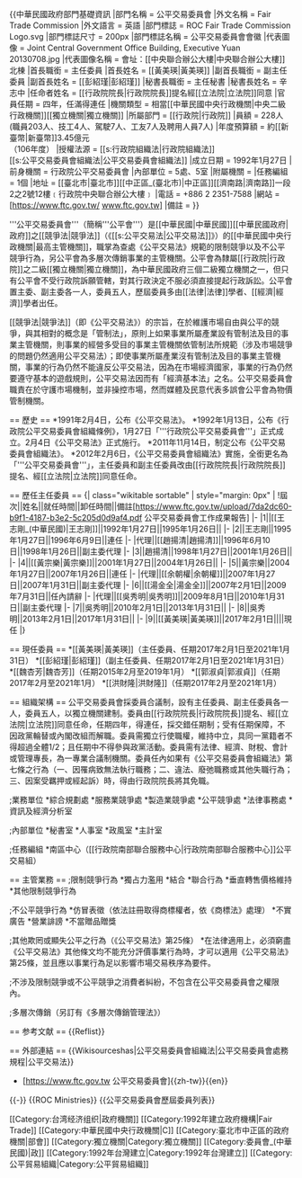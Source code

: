 {{中華民國政府部門基礎資訊
|部門名稱       = 公平交易委員會
|外文名稱       = Fair Trade Commission
|外文語言       = 英語
|部門標誌       = ROC Fair Trade Commission Logo.svg
|部門標誌尺寸   = 200px
|部門標誌名稱   = 公平交易委員會會徽
|代表圖像       = Joint Central Government Office Building, Executive Yuan 20130708.jpg
|代表圖像名稱   = 會址：[[中央聯合辦公大樓|中央聯合辦公大樓]]北棟
|首長職銜       = 主任委員
|首長姓名       = [[黃美瑛|黃美瑛]]
|副首長職銜     = 副主任委員
|副首長姓名     = [[彭紹瑾|彭紹瑾]]
|秘書長職銜     = 主任秘書
|秘書長姓名     = 辛志中
|任命者姓名     = [[行政院院長|行政院院長]]提名經[[立法院|立法院]]同意
|官員任期       = 四年，任滿得連任
|機關類型       = 相當[[中華民國中央行政機關|中央二級行政機關]][[獨立機關|獨立機關]]
|所屬部門       = [[行政院|行政院]]
|員額           = 228人(職員203人、技工4人、駕駛7人、工友7人及聘用人員7人)
|年度預算額     = 約[[新臺幣|新臺幣]]3.45億元<br>（106年度）
|授權法源       = [[s:行政院組織法|行政院組織法]]<br>[[s:公平交易委員會組織法|公平交易委員會組織法]]
|成立日期       = 1992年1月27日
|前身機關       = 行政院公平交易委員會
|內部單位       = 5處、5室
|附屬機關       = 
|任務編組       = 1個
|地址           = [[臺北市|臺北市]][[中正區_(臺北市)|中正區]][[濟南路|濟南路]]一段2之2號12樓﹝行政院中央聯合辦公大樓﹞
|電話           = +886 2 2351-7588
|網站           = [https://www.ftc.gov.tw/ www.ftc.gov.tw]
|備註           = 
}}

'''公平交易委員會'''（簡稱'''公平會'''）是[[中華民國|中華民國]][[中華民國政府|政府]]之[[競爭法|競爭法]]（《[[s:公平交易法|公平交易法]]》）的[[中華民國中央行政機關|最高主管機關]]，職掌為查處《公平交易法》規範的限制競爭以及不公平競爭行為，另公平會為多層次傳銷事業的主管機關。公平會為隸屬[[行政院|行政院]]之二級[[獨立機關|獨立機關]]，為中華民國政府三個二級獨立機關之一，但只有公平會不受行政院訴願管轄，對其行政決定不服必須直接提起行政訴訟。公平會置主委、副主委各一人，委員五人，歷屆委員多由[[法律|法律]]學者、[[經濟|經濟]]學者出任。

[[競爭法|競爭法]]（即《公平交易法》）的宗旨，在於維護市場自由與公平的競爭，與其相對的概念是「管制法」，原則上如果事業所屬產業設有管制法及目的事業主管機關，則事業的經營多受目的事業主管機關依管制法所規範（涉及市場競爭的問題仍然適用公平交易法）；即使事業所屬產業沒有管制法及目的事業主管機關，事業的行為仍然不能違反公平交易法，因為在市場經濟國家，事業的行為仍然要遵守基本的遊戲規則，公平交易法因而有「經濟基本法」之名。公平交易委員會職責在於守護市場機制，並非操控市場，然而媒體及民意代表多誤會公平會為物價管制機關。

== 歷史 ==
*1991年2月4日，公布《公平交易法》。
*1992年1月13日，公布《行政院公平交易委員會組織條例》，1月27日「'''行政院公平交易委員會'''」正式成立。2月4日《公平交易法》正式施行。
*2011年11月14日，制定公布《公平交易委員會組織法》。
*2012年2月6日，《公平交易委員會組織法》實施，全銜更名為「'''公平交易委員會'''」，主任委員和副主任委員改由[[行政院院長|行政院院長]]提名、經[[立法院|立法院]]同意任命。

== 歷任主任委員 ==
{| class="wikitable sortable" | style="margin: 0px" |
!屆次||姓名||就任時間||卸任時間||備註<ref>[https://www.ftc.gov.tw/upload/7da2dc60-b9f1-4187-b3e2-5c205d0d9af4.pdf 公平交易委員會工作成果報告]</ref>
|-
|1||[[王志剛_(中華民國)|王志剛]]||1992年1月27日||1995年1月26日||
|-
|2||王志剛||1995年1月27日||1996年6月9日||連任
|-
|代理||[[趙揚清|趙揚清]]||1996年6月10日||1998年1月26日||副主委代理
|-
|3||趙揚清||1998年1月27日||2001年1月26日||
|-
|4||[[黃宗樂|黃宗樂]]||2001年1月27日||2004年1月26日||
|-
|5||黃宗樂||2004年1月27日||2007年1月26日||連任
|-
|代理||[[余朝權|余朝權]]||2007年1月27日||2007年1月31日||副主委代理
|-
|6||[[湯金全|湯金全]]||2007年2月1日||2009年7月31日||任內請辭
|-
|代理||[[吳秀明|吳秀明]]||2009年8月1日||2010年1月31日||副主委代理
|-
|7||吳秀明||2010年2月1日||2013年1月31日||
|-
|8||吳秀明||2013年2月1日||2017年1月31日||
|-
|9||[[黃美瑛|黃美瑛]]||2017年2月1日||||現任
|}

== 現任委員 ==
*[[黃美瑛|黃美瑛]]（主任委員、任期2017年2月1日至2021年1月31日）
*[[彭紹瑾|彭紹瑾]]（副主任委員、任期2017年2月1日至2021年1月31日）
*[[魏杏芳|魏杏芳]]（任期2015年2月至2019年1月）
*[[郭淑貞|郭淑貞]]（任期2017年2月至2021年1月）
*[[洪財隆|洪財隆]]（任期2017年2月至2021年1月）

== 組織架構 ==
公平交易委員會採委員合議制，設有主任委員、副主任委員各一人，委員五人，以獨立機關建制。委員由[[行政院院長|行政院院長]]提名、經[[立法院|立法院]]同意任命，任期四年，得連任，採交錯任期制；受有任期保障，不因政黨輪替或內閣改組而解職。委員需獨立行使職權，維持中立，具同一黨籍者不得超過全體1/2；且任期中不得參與政黨活動。委員需有法律、經濟、財稅、會計或管理專長，為一專業合議制機關。委員任內如果有《公平交易委員會組織法》第七條之行為（一、因罹病致無法執行職務；二、違法、廢弛職務或其他失職行為；三、因案受羈押或經起訴）時，得由行政院院長將其免職。

;業務單位
*綜合規劃處
*服務業競爭處
*製造業競爭處
*公平競爭處
*法律事務處
*資訊及經濟分析室

;內部單位
*秘書室
*人事室
*政風室
*主計室

;任務編組
*南區中心（[[行政院南部聯合服務中心|行政院南部聯合服務中心]]公平交易組）

== 主管業務 ==
;限制競爭行為
*獨占力濫用
*結合
*聯合行為
*垂直轉售價格維持
*其他限制競爭行為

;不公平競爭行為
*仿冒表徵（依法註冊取得商標權者，依《商標法》處理）
*不實廣告
*營業誹謗
*不當贈品贈獎

;其他欺罔或顯失公平之行為（《公平交易法》第25條）
*在法律適用上，必須窮盡《公平交易法》其他條文均不能充分評價事業行為時，才可以適用《公平交易法》第25條，並且應以事業行為足以影響市場交易秩序為要件。

;不涉及限制競爭或不公平競爭之消費者糾紛，不包含在公平交易委員會之權限內。

;多層次傳銷（另訂有《多層次傳銷管理法》）

== 参考文献 ==
{{Reflist}}

== 外部連結 ==
{{Wikisourceshas|公平交易委員會組織法|公平交易委員會處務規程|公平交易法}}
* [https://www.ftc.gov.tw 公平交易委員會]{{zh-tw}}{{en}}

{{-}}
{{ROC Ministries}}
{{公平交易委員會歷屆委員列表}}

[[Category:台湾经济组织|政府機關]]
[[Category:1992年建立政府機構|Fair Trade]]
[[Category:中華民國中央行政機關|C]]
[[Category:臺北市中正區的政府機關|部會]]
[[Category:獨立機關|Category:獨立機關]]
[[Category:委員會_(中華民國)|政]]
[[Category:1992年台灣建立|Category:1992年台灣建立]]
[[Category:公平貿易組織|Category:公平貿易組織]]